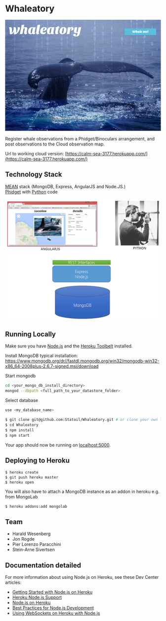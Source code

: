# Whaleatory

![front](https://github.com/Statoil/Whaleatory/blob/master/public/front.png)

Register whale observations from a Phidget/Binoculars arrangement, and post observations to the Cloud observation map.

Url to working cloud version: [https://calm-sea-3177.herokuapp.com/](https://calm-sea-3177.herokuapp.com/)

## Technology Stack

[MEAN](http://mean.io/) stack (MongoDB, Express, AngularJS and Node.JS.)</br>
[Phidget](http://www.phidgets.com/) with [Python](https://www.python.org/) code 

![tech](https://github.com/Statoil/Whaleatory/blob/master/public/techstack.PNG)

## Running Locally

Make sure you have [Node.js](http://nodejs.org/) and the [Heroku Toolbelt](https://toolbelt.heroku.com/) installed.

Install MongoDB typical installation: https://www.mongodb.org/dr//fastdl.mongodb.org/win32/mongodb-win32-x86_64-2008plus-2.6.7-signed.msi/download

Start mongodb 
```sh
cd <your_mongo_db_install_directory>
mongod --dbpath <full_path_to_your_datastore_folder>
```

Select database
```sh
use <my_database_name>
```

```sh
$ git clone git@github.com:Statoil/Whaleatory.git # or clone your own fork
$ cd Whaleatory
$ npm install
$ npm start
```

Your app should now be running on [localhost:5000](http://localhost:5000/).

## Deploying to Heroku

```
$ heroku create
$ git push heroku master
$ heroku open
```

You will also have to attach a MongoDB instance as an addon in heroku e.g. from MongoLab

```
$ heroku addons:add mongolab
```

## Team

* Harald Wesenberg
* Jon Rogde
* Pier Lorenzo Paracchini
* Stein-Arne Sivertsen

## Documentation detailed

For more information about using Node.js on Heroku, see these Dev Center articles:

- [Getting Started with Node.js on Heroku](https://devcenter.heroku.com/articles/getting-started-with-nodejs)
- [Heroku Node.js Support](https://devcenter.heroku.com/articles/nodejs-support)
- [Node.js on Heroku](https://devcenter.heroku.com/categories/nodejs)
- [Best Practices for Node.js Development](https://devcenter.heroku.com/articles/node-best-practices)
- [Using WebSockets on Heroku with Node.js](https://devcenter.heroku.com/articles/node-websockets)
